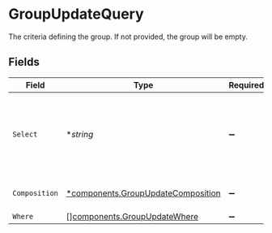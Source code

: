 # GroupUpdateQuery

The criteria defining the group. If not provided, the group will be empty.


## Fields

| Field                                                                                                                                         | Type                                                                                                                                          | Required                                                                                                                                      | Description                                                                                                                                   | Example                                                                                                                                       |
| --------------------------------------------------------------------------------------------------------------------------------------------- | --------------------------------------------------------------------------------------------------------------------------------------------- | --------------------------------------------------------------------------------------------------------------------------------------------- | --------------------------------------------------------------------------------------------------------------------------------------------- | --------------------------------------------------------------------------------------------------------------------------------------------- |
| `Select`                                                                                                                                      | **string*                                                                                                                                     | :heavy_minus_sign:                                                                                                                            | What kind of data we want to include. Here we can get policy servers/relay by setting `nodeAndPolicyServer`. Only used if `where` is defined. |                                                                                                                                               |
| `Composition`                                                                                                                                 | [*components.GroupUpdateComposition](../../models/components/groupupdatecomposition.md)                                                       | :heavy_minus_sign:                                                                                                                            | Boolean operator to use between each  `where` criteria.                                                                                       | and                                                                                                                                           |
| `Where`                                                                                                                                       | [][components.GroupUpdateWhere](../../models/components/groupupdatewhere.md)                                                                  | :heavy_minus_sign:                                                                                                                            | List of criteria                                                                                                                              |                                                                                                                                               |